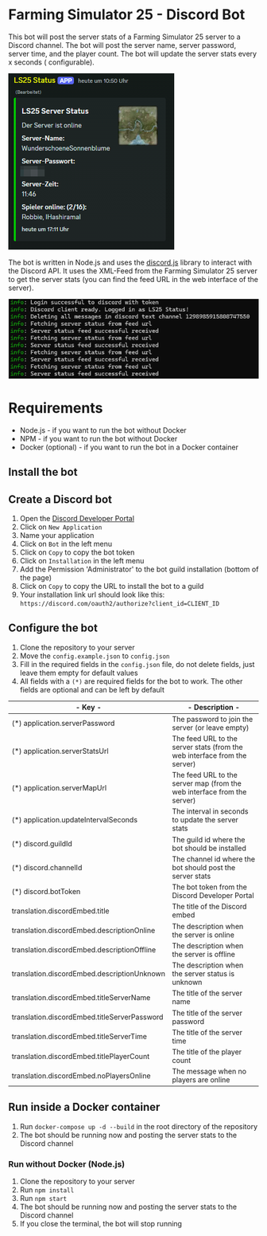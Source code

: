 # Farming Simulator 25 - Discord Bot

This bot will post the server stats of a Farming Simulator 25 server to a Discord channel. The bot will post the server
name, server password, server time, and the player count. The bot will update the server stats every x seconds (
configurable).

![discord_embed.png](misc%2Fimages%2Fdiscord_embed.png)

The bot is written in Node.js and uses the [discord.js](https://discord.js.org/) library to interact with the Discord
API. It
uses the XML-Feed from the Farming Simulator 25 server to get the server stats (you can find the feed URL in the web
interface of the server).

![bot_terminal.png](misc%2Fimages%2Fbot_terminal.png)

# Requirements

- Node.js - if you want to run the bot without Docker
- NPM - if you want to run the bot without Docker
- Docker (optional) - if you want to run the bot in a Docker container

## Install the bot

## Create a Discord bot

1. Open the [Discord Developer Portal](https://discord.com/developers/applications)
2. Click on `New Application`
3. Name your application
4. Click on `Bot` in the left menu
5. Click on `Copy` to copy the bot token
6. Click on `Installation` in the left menu
7. Add the Permission 'Administrator' to the bot guild installation (bottom of the page)
8. Click on `Copy` to copy the URL to install the bot to a guild
9. Your installation link url should look like this: `https://discord.com/oauth2/authorize?client_id=CLIENT_ID`

## Configure the bot

1. Clone the repository to your server
2. Move the `config.example.json` to `config.json`
3. Fill in the required fields in the `config.json` file, do not delete fields, just leave them empty for default values
4. All fields with a `(*)` are required fields for the bot to work. The other fields are optional and can be left by
   default

| **- Key -**                                  | **- Description -**                                                       |
|----------------------------------------------|---------------------------------------------------------------------------|
| (*) application.serverPassword               | The password to join the server (or leave empty)                          |
| (*) application.serverStatsUrl               | The feed URL to the server stats (from the web interface from the server) |
| (*) application.serverMapUrl                 | The feed URL to the server map (from the web interface from the server)   |
| (*) application.updateIntervalSeconds        | The interval in seconds to update the server stats                        |
| (*) discord.guildId                          | The guild id where the bot should be installed                            |
| (*) discord.channelId                        | The channel id where the bot should post the server stats                 |
| (*) discord.botToken                         | The bot token from the Discord Developer Portal                           |
| translation.discordEmbed.title               | The title of the Discord embed                                            |
| translation.discordEmbed.descriptionOnline   | The description when the server is online                                 |
| translation.discordEmbed.descriptionOffline  | The description when the server is offline                                |
| translation.discordEmbed.descriptionUnknown  | The description when the server status is unknown                         |
| translation.discordEmbed.titleServerName     | The title of the server name                                              |
| translation.discordEmbed.titleServerPassword | The title of the server password                                          |
| translation.discordEmbed.titleServerTime     | The title of the server time                                              |
| translation.discordEmbed.titlePlayerCount    | The title of the player count                                             |
| translation.discordEmbed.noPlayersOnline     | The message when no players are online                                    |

## Run inside a Docker container

1. Run `docker-compose up -d --build` in the root directory of the repository
2. The bot should be running now and posting the server stats to the Discord channel

### Run without Docker (Node.js)

1. Clone the repository to your server
2. Run `npm install`
3. Run `npm start`
4. The bot should be running now and posting the server stats to the Discord channel
5. If you close the terminal, the bot will stop running
